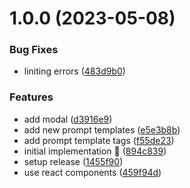 # 1.0.0 (2023-05-08)

### Bug Fixes

- liniting errors ([483d9b0](https://github.com/rpidanny/llm-prompt-templates/commit/483d9b037f1680c2a237ecb97b551bb82a8a394c))

### Features

- add modal ([d3916e9](https://github.com/rpidanny/llm-prompt-templates/commit/d3916e96a010807af219d36ea6a417c2885571eb))
- add new prompt templates ([e5e3b8b](https://github.com/rpidanny/llm-prompt-templates/commit/e5e3b8b926a5ba48f7ed2b023b9b359ca6a83332))
- add prompt template tags ([f55de23](https://github.com/rpidanny/llm-prompt-templates/commit/f55de23a490178ff1867e5ea8098b0b11eba03db))
- initial implementation 🚀 ([894c839](https://github.com/rpidanny/llm-prompt-templates/commit/894c83948c8fee40d2f054edf39ab7f3f65736e9))
- setup release ([1455f90](https://github.com/rpidanny/llm-prompt-templates/commit/1455f9099a70d515545837ebee8afb2a03d8dc2c))
- use react components ([459f94d](https://github.com/rpidanny/llm-prompt-templates/commit/459f94d7eb85a1e30bd501f9fae8a22d52faebf5))
